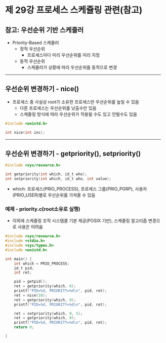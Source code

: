 # 제 29강 프로세스 스케쥴링 관련(참고)
## 참고: 우선순위 기반 스케줄러 
- Priority-Based 스케줄러
  - 정적 우선순위
    - 프로세스마다 미리 우선순위를 미리 지정 
  - 동적 우선순위
    - 스케줄러가 상황에 따라 우선순위를 동적으로 변경 

---
## 우선순위 변경하기 - nice()
- 프로세스 중 사실상 root가 소유한 프로세스만 우선순위를 높일 수 있음 
  - 다른 프로세스는 우선순위를 낮출수만 있음
  - 스케줄링 방식에 따라 우선순위가 적용될 수도 있고 안될수도 있음 
```c
#include <unistd.h>

int nice(int inc);
```

---
## 우선순위 변경하기 - getpriority(), setpriority()
```c
#include <sys/resource.h>

int getpriority(int which, id_t who);
int setpriority(int which, id_t who, int value);
```
- which: 프로세스(PRIO_PROCESS), 프로세스 그룹(PRIO_PGRP), 사용자(PRIO_USER)별로 우선순위를 가져올 수 있음 

### 예제 - priority.c(root소유로 실행)
- 이외에 스케줄링 조작 시스템콜 기본 제공(POSIX 기반), 스케줄링 알고리즘 변경으로 사용은 어려움 
```c
#include <sys/resource.h>
#include <stdio.h>
#include <sys/types.h>
#include <unistd.h>

int main() {
    int which = PRIO_PROCESS;
    id_t pid;
    int ret;

    pid = getpid();
    ret = getpriority(which, 0);
    printf("PID=%d, PRIORITY=%d\n", pid, ret);
    ret = nice(10);
    ret = getpriority(which, 0);
    printf("PID=%d, PRIORITY=%d\n", pid, ret);

    ret = setpriority(which, 0, 5);
    ret = getpriority(which, 0);
    printf("PID=%d, PRIORITY=%d\n", pid, ret);
    return 0;

}


```


